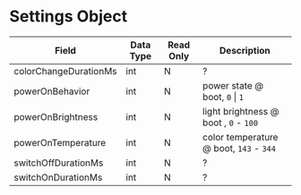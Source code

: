 # Settings Object

| Field                 | Data Type | Read Only | Description
| --------------------- | --------- | --------- | -------------------------------------- |
| colorChangeDurationMs | int       | N         | ?                                      |
| powerOnBehavior       | int       | N         | power state @ boot, `0` \| `1`         |
| powerOnBrightness     | int       | N         | light brightness @ boot , `0` - `100`  |
| powerOnTemperature    | int       | N         | color temperature @ boot, `143` - `344`|
| switchOffDurationMs   | int       | N         | ?                                      |
| switchOnDurationMs    | int       | N         | ?                                      |

